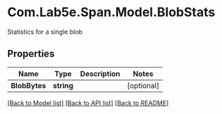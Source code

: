 # Com.Lab5e.Span.Model.BlobStats
Statistics for a single blob

## Properties

Name | Type | Description | Notes
------------ | ------------- | ------------- | -------------
**BlobBytes** | **string** |  | [optional] 

[[Back to Model list]](../README.md#documentation-for-models) [[Back to API list]](../README.md#documentation-for-api-endpoints) [[Back to README]](../README.md)

